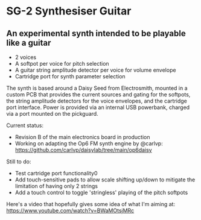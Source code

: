 # SG-2 Synthesiser Guitar

## An experimental synth intended to be playable like a guitar

- 2 voices
- A softpot per voice for pitch selection
- A guitar string amplitude detector per voice for volume envelope
- Cartridge port for synth parameter selection

The synth is based around a Daisy Seed from Electrosmith, mounted in a custom PCB that provides the current sources and gating for the softpots, the string amplitude detectors for the voice envelopes, and the cartridge port interface. Power is provided via an internal USB powerbank, charged via a port mounted on the pickguard.

Current status: 
- Revision B of the main electronics board in production
- Working on adapting the Op6 FM synth engine by @carlvp: https://github.com/carlvp/daisylab/tree/main/op6daisy

Still to do:
- Test cartridge port functionality0
- Add touch-sensitive pads to allow scale shifting up/down to mitigate the limitation of having only 2 strings
- Add a touch control to toggle \'stringless\' playing of the pitch softpots

Here\'s a video that hopefully gives some idea of what I'm aiming at: https://www.youtube.com/watch?v=BWaMOtsjMRc


